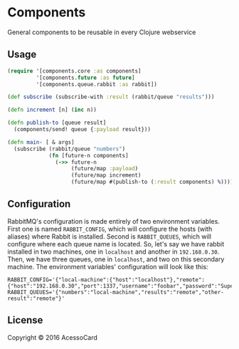 # Components

General components to be reusable in every Clojure webservice

## Usage

```clojure
(require '[components.core :as components]
         '[components.future :as future]
         '[components.queue.rabbit :as rabbit])

(def subscribe (subscribe-with :result (rabbit/queue "results")))

(defn increment [n] (inc n))

(defn publish-to [queue result]
  (components/send! queue {:payload result}))

(defn main- [ & args]
  (subscribe (rabbit/queue "numbers")
             (fn [future-n components]
               (->> future-n
                    (future/map :payload)
                    (future/map increment)
                    (future/map #(publish-to (:result components) %))))))
```

## Configuration

RabbitMQ's configuration is made entirely of two environment variables. First one
is named `RABBIT_CONFIG`, which will configure the hosts (with aliases) where Rabbit is
installed. Second is `RABBIT_QUEUES`, which will configure where each queue name is
located. So, let's say we have rabbit installed in two machines, one in `localhost`
and another in `192.168.0.30`. Then, we have three queues, one in `localhost`, and two
on this secondary machine. The environment variables' configuration will look like this:

```
RABBIT_CONFIG='{"local-machine":{"host":"localhost"},"remote":{"host":"192.168.0.30","port":1337,"username":"foobar","password":"SuperSecretPassword"}}'
RABBIT_QUEUES='{"numbers":"local-machine","results":"remote","other-result":"remote"}'
```

## License

Copyright © 2016 AcessoCard
